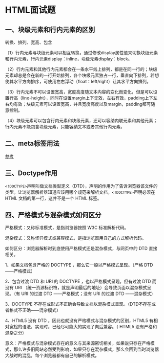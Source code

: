 # HTML面试题
## 一、块级元素和行内元素的区别
转换、排列、宽高、包含

（1）行内元素与块级元素可以相互转换，通过修改display属性值来切换块级元素和行内元素，行内元素display：inline，块级元素display：block。

（2）行内元素和其他行内元素都会在一条水平线上排列，都是在同一行的；块级元素却总是会在新的一行开始排列，各个块级元素独占一行，垂直向下排列，若想使其水平方向排序，可使用左右浮动（float：left/right）让其水平方向排列。

（3）行内元素不可以设置宽高，宽度高度随文本内容的变化而变化，但是可以设置行高（line-height），同时在设置margin上下无效，左右有效，padding上下左右均有效；块级元素可以设置宽高，并且宽度高度以及margin，padding都可随意控制。        

（4）块级元素可以包含行内元素和块级元素，还可以容纳内联元素和其他元素；行内元素不能包含块级元素，只能容纳文本或者其他行内元素。
## 二、meta标签用法
[参考](https://www.cnblogs.com/qiumohanyu/p/5431859.html)
## 三、Doctype作用
```<!DOCTYPE>```声明叫做文档类型定义（DTD），声明的作用为了告诉浏览器该文件的类型。让浏览器解析器知道应该用哪个规范来解析文档。```<!DOCTYPE>```声明必须在 HTML 文档的第一行，这并不是一个 HTML 标签。
## 四、严格模式与混杂模式如何区分
严格模式：又称标准模式，是指浏览器按照 W3C 标准解析代码。

混杂模式：又称怪异模式或兼容模式，是指浏览器用自己的方式解析代码。

如何区分：浏览器解析时到底使用严格模式还是混杂模式，与网页中的 DTD 直接相关。

1、如果文档包含严格的 DOCTYPE ，那么它一般以严格模式呈现。（严格 DTD ——严格模式） 

2、包含过渡 DTD 和 URI 的 DOCTYPE ，也以严格模式呈现，但有过渡 DTD 而没有 URI （统一资源标识符，就是声明最后的地址）会导致页面以混杂模式呈现。（有 URI 的过渡 DTD ——严格模式；没有 URI 的过渡 DTD ——混杂模式） 

3、DOCTYPE 不存在或形式不正确会导致文档以混杂模式呈现。（DTD不存在或者格式不正确——混杂模式）

4、HTML5 没有 DTD ，因此也就没有严格模式与混杂模式的区别，HTML5 有相对宽松的语法，实现时，已经尽可能大的实现了向后兼容。（ HTML5 没有严格和混杂之分）

意义：严格模式与混杂模式存在的意义与其来源密切相关，如果说只存在严格模式，那么许多旧网站必然受到影响，如果只存在混杂模式，那么会回到当时浏览器大战时的混乱，每个浏览器都有自己的解析模式。